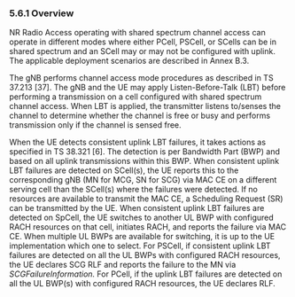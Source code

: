### 5.6.1 Overview

NR Radio Access operating with shared spectrum channel access can
operate in different modes where either PCell, PSCell, or SCells can be
in shared spectrum and an SCell may or may not be configured with
uplink. The applicable deployment scenarios are described in Annex B.3.

The gNB performs channel access mode procedures as described in TS
37.213 \[37\]. The gNB and the UE may apply Listen-Before-Talk (LBT)
before performing a transmission on a cell configured with shared
spectrum channel access. When LBT is applied, the transmitter listens
to/senses the channel to determine whether the channel is free or busy
and performs transmission only if the channel is sensed free.

When the UE detects consistent uplink LBT failures, it takes actions as
specified in TS 38.321 \[6\]. The detection is per Bandwidth Part (BWP)
and based on all uplink transmissions within this BWP. When consistent
uplink LBT failures are detected on SCell(s), the UE reports this to the
corresponding gNB (MN for MCG, SN for SCG) via MAC CE on a different
serving cell than the SCell(s) where the failures were detected. If no
resources are available to transmit the MAC CE, a Scheduling Request
(SR) can be transmitted by the UE. When consistent uplink LBT failures
are detected on SpCell, the UE switches to another UL BWP with
configured RACH resources on that cell, initiates RACH, and reports the
failure via MAC CE. When multiple UL BWPs are available for switching,
it is up to the UE implementation which one to select. For PSCell, if
consistent uplink LBT failures are detected on all the UL BWPs with
configured RACH resources, the UE declares SCG RLF and reports the
failure to the MN via *SCGFailureInformation.* For PCell, if the uplink
LBT failures are detected on all the UL BWP(s) with configured RACH
resources, the UE declares RLF.